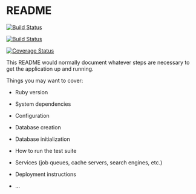 # README

[![Build Status](https://travis-ci.org/fetc90/simple-blog.svg?branch=master)](https://travis-ci.org/fetc90/simple-blog)

[![Build Status](https://travis-ci.org/fetc90/simple-blog.svg?branch=master)](https://travis-ci.org/fetc90/simple-blog)

[![Coverage Status](https://coveralls.io/repos/github/fetc90/simple-blog/badge.svg?branch=master)](https://coveralls.io/github/fetc90/simple-blog/?branch=master)


This README would normally document whatever steps are necessary to get the
application up and running.

Things you may want to cover:

* Ruby version

* System dependencies

* Configuration

* Database creation

* Database initialization

* How to run the test suite

* Services (job queues, cache servers, search engines, etc.)

* Deployment instructions

* ...
